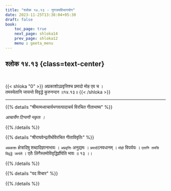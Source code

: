 ```yaml
---
title: "श्लोक १४.१३ - गुणत्रयविभागयोग"
date: 2023-11-25T13:38:04+05:30
draft: false
book:
    toc_page: true
    next_page: shloka14
    prev_page: shloka12
    menu : geeta_menu
---
```




## श्लोक १४.१३ {class=text-center}

<br/>

{{< shloka  "0"  >}}
अप्रकाशोऽप्रवृत्तिश्च प्रमादो मोह एव च ।   
तमस्येतानि जायन्ते विवृद्धे कुरुनन्दन ॥१४.१३॥
{{< /shloka >}}

---


{{% details "श्रीमत्मध्वाचार्यभगवत्पादाचर्य विरचित  गीताभाष्य" %}}

*आचार्येण टिप्पणी नकृतः ।*

{{% /details %}}



{{% details "श्रीराघवेन्द्रतीर्थविरचित गीताविवृतिः" %}}

`अप्रकाशः` क्षेत्रादिषु शब्दादिज्ञानाभावः । 
`अप्रवृत्तिः` अनुद्यमः । 
`प्रमादो`ऽनवधानम्‌ । `मोहो` विपर्ययः । 
`एतानि तमसि विवृद्धे जायंते` । 
एतैः लिंगैस्तमोविवृद्धिर्ज्ञेयेति भावः ॥ १३ ।।

{{% /details %}}


{{% details "पद विचार" %}}


{{% /details %}}

